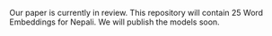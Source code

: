 
Our paper is currently in review. This repository will contain 25 Word Embeddings for Nepali. We will publish the models soon.
